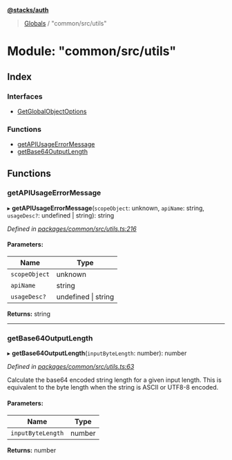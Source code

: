 **[@stacks/auth](../README.md)**

> [Globals](../globals.md) / "common/src/utils"

# Module: "common/src/utils"

## Index

### Interfaces

- [GetGlobalObjectOptions](../interfaces/_common_src_utils_.getglobalobjectoptions.md)

### Functions

- [getAPIUsageErrorMessage](_common_src_utils_.md#getapiusageerrormessage)
- [getBase64OutputLength](_common_src_utils_.md#getbase64outputlength)

## Functions

### getAPIUsageErrorMessage

▸ **getAPIUsageErrorMessage**(`scopeObject`: unknown, `apiName`: string, `usageDesc?`: undefined \| string): string

_Defined in [packages/common/src/utils.ts:216](https://github.com/blockstack/blockstack.js/blob/26419086/packages/common/src/utils.ts#L216)_

#### Parameters:

| Name          | Type                |
| ------------- | ------------------- |
| `scopeObject` | unknown             |
| `apiName`     | string              |
| `usageDesc?`  | undefined \| string |

**Returns:** string

---

### getBase64OutputLength

▸ **getBase64OutputLength**(`inputByteLength`: number): number

_Defined in [packages/common/src/utils.ts:63](https://github.com/blockstack/blockstack.js/blob/26419086/packages/common/src/utils.ts#L63)_

Calculate the base64 encoded string length for a given input length.
This is equivalent to the byte length when the string is ASCII or UTF8-8
encoded.

#### Parameters:

| Name              | Type   |
| ----------------- | ------ |
| `inputByteLength` | number |

**Returns:** number
